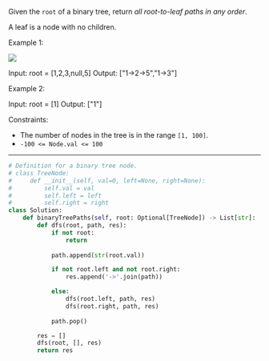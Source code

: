 Given the `root` of a binary tree, return _all root-to-leaf paths in any order_.

A leaf is a node with no children.

Example 1:

![](https://assets.leetcode.com/uploads/2021/03/12/paths-tree.jpg)

Input: root = [1,2,3,null,5]
Output: ["1->2->5","1->3"]

Example 2:

Input: root = [1]
Output: ["1"]

Constraints:

- The number of nodes in the tree is in the range `[1, 100]`.
- `-100 <= Node.val <= 100`

---

```python
# Definition for a binary tree node.
# class TreeNode:
#     def __init__(self, val=0, left=None, right=None):
#         self.val = val
#         self.left = left
#         self.right = right
class Solution:
    def binaryTreePaths(self, root: Optional[TreeNode]) -> List[str]:
        def dfs(root, path, res):
            if not root:
                return
            
            path.append(str(root.val))

            if not root.left and not root.right:
                res.append('->'.join(path))

            else:
                dfs(root.left, path, res)
                dfs(root.right, path, res)
            
            path.pop()

        res = []
        dfs(root, [], res)
        return res
```